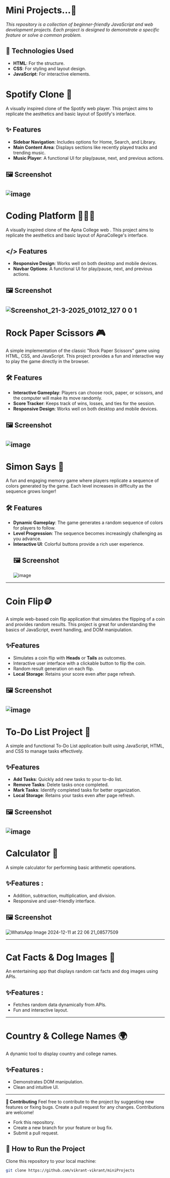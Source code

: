 # Mini Projects...🚀
*This repository is a collection of beginner-friendly JavaScript and web development projects. Each project is designed to demonstrate a specific feature or solve a common problem.*
## 🔧 Technologies Used
- **HTML**: For the structure.
- **CSS**: For styling and layout design.
- **JavaScript**: For interactive elements.
  
# Spotify Clone 🎵

A visually inspired clone of the Spotify web player. This project aims to replicate the aesthetics and basic layout of Spotify's interface.

## ✨ Features
- **Sidebar Navigation**: Includes options for Home, Search, and Library.
- **Main Content Area**: Displays sections like recently played tracks and trending music.
- **Music Player**: A functional UI for play/pause, next, and previous actions.

## 🖼️ Screenshot
![image](https://github.com/user-attachments/assets/8328c6a9-5f77-4ad3-bb8b-3897c35168e9)
---
# Coding Platform 🧑🏻‍💻

A visually inspired clone of the Apna College web . This project aims to replicate the aesthetics and basic layout of ApnaCollege's interface.

## </> Features
- **Responsive Design**: Works well on both desktop and mobile devices.
- **Navbar Options**: A functional UI for play/pause, next, and previous actions.

## 🖼️ Screenshot
![Screenshot_21-3-2025_01012_127 0 0 1](https://github.com/user-attachments/assets/ecd16256-278e-4901-a27e-e4f88593fdd4)
---
# Rock Paper Scissors 🎮

A simple implementation of the classic "Rock Paper Scissors" game using HTML, CSS, and JavaScript. This project provides a fun and interactive way to play the game directly in the browser.

## 🛠️ Features
- **Interactive Gameplay**: Players can choose rock, paper, or scissors, and the computer will make its move randomly.
- **Score Tracker**: Keeps track of wins, losses, and ties for the session.
- **Responsive Design**: Works well on both desktop and mobile devices.
## 🖼️ Screenshot
![image](https://github.com/user-attachments/assets/24954d36-0ddd-4f4b-9a39-8debe52d3331)
---
# Simon Says 🧩

A fun and engaging memory game where players replicate a sequence of colors generated by the game. Each level increases in difficulty as the sequence grows longer!

## 🛠️ Features
- **Dynamic Gameplay**: The game generates a random sequence of colors for players to follow.
- **Level Progression**: The sequence becomes increasingly challenging as you advance.
- **Interactive UI**: Colorful buttons provide a rich user experience.
  ## 🖼️ Screenshot
  ![image](https://github.com/user-attachments/assets/e8a16709-92d8-418b-ab82-1864cd01c35f)

---
# Coin Flip🪙

A simple web-based coin flip application that simulates the flipping of a coin and provides random results. This project is great for understanding the basics of JavaScript, event handling, and DOM manipulation.

## ✨Features

- Simulates a coin flip with **Heads** or **Tails** as outcomes.
- Interactive user interface with a clickable button to flip the coin.
- Random result generation on each flip.
- **Local Storage**: Retains your score even after page refresh.

## 🖼️ Screenshot
![image](https://github.com/user-attachments/assets/fe1efa28-21b9-467a-a968-27a88c0fab97)
---
# To-Do List Project 📝 

A simple and functional To-Do List application built using JavaScript, HTML, and CSS to manage tasks effectively.

## ✨Features
- **Add Tasks**: Quickly add new tasks to your to-do list.
- **Remove Tasks**: Delete tasks once completed.
- **Mark Tasks**: Identify completed tasks for better organization.
- **Local Storage**: Retains your tasks even after page refresh.

## 🖼️ Screenshot
![image](https://github.com/user-attachments/assets/3b657dc9-baa9-4bbf-b642-183e4b6e7b8a)
---
# Calculator 🧮

A simple calculator for performing basic arithmetic operations.

## ✨Features :
   * Addition, subtraction, multiplication, and division.
   * Responsive and user-friendly interface.

## 🖼️ Screenshot
![WhatsApp Image 2024-12-11 at 22 06 21_08577509](https://github.com/user-attachments/assets/a02bdd2c-b335-4de1-ba56-eb4376f8aab9)


---
#  Cat Facts & Dog Images 🐾

An entertaining app that displays random cat facts and dog images using APIs.

## ✨Features :
   * Fetches random data dynamically from APIs.
   * Fun and interactive layout.

---
# Country & College Names 🌍 

A dynamic tool to display country and college names.

## ✨Features :

  * Demonstrates DOM manipulation.
  * Clean and intuitive UI.

***


**🤝 Contributing**
Feel free to contribute to the project by suggesting new features or fixing bugs.
Create a pull request for any changes.
Contributions are welcome!

  * Fork this repository.
  * Create a new branch for your feature or bug fix.
  * Submit a pull request.

## 🚀 How to Run the Project
 Clone this repository to your local machine:
   ```bash
   git clone https://github.com/vikrant-vikrant/miniProjects
